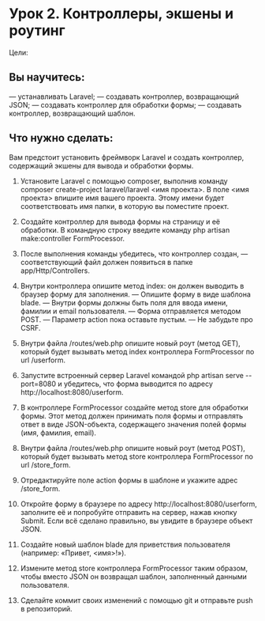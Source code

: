 # Урок 2. Контроллеры, экшены и роутинг
Цели:

## Вы научитесь:

— устанавливать Laravel;
— создавать контроллер, возвращающий JSON;
— создавать контроллер для обработки формы;
— создавать контроллер, возвращающий шаблон.


## Что нужно сделать:

Вам предстоит установить фреймворк Laravel и создать контроллер, содержащий экшены для вывода и обработки формы.

1. Установите Laravel с помощью composer, выполнив команду composer create-project laravel/laravel <имя проекта>. В поле <имя проекта> впишите имя вашего проекта. Этому имени будет соответствовать имя папки, в которую вы поместите проект.

2. Создайте контроллер для вывода формы на страницу и её обработки. В командную строку введите команду php artisan make:controller FormProcessor.

3. После выполнения команды убедитесь, что контроллер создан, — соответствующий файл должен появиться в папке app/Http/Controllers.

4. Внутри контроллера опишите метод index: он должен выводить в браузер форму для заполнения.
— Опишите форму в виде шаблона blade.
— Внутри формы должны быть поля для ввода имени, фамилии и email пользователя.
— Форма отправляется методом POST.
— Параметр action пока оставьте пустым.
— Не забудьте про CSRF.

5. Внутри файла /routes/web.php опишите новый роут (метод GET), который будет вызывать метод index контроллера FormProcessor по url /userform.

6. Запустите встроенный сервер Laravel командой php artisan serve --port=8080 и убедитесь, что форма выводится по адресу http://localhost:8080/userform.

7. В контроллере FormProcessor создайте метод store для обработки формы. Этот метод должен принимать поля формы и отправлять ответ в виде JSON-объекта, содержащего значения полей формы (имя, фамилия, email).

8. Внутри файла /routes/web.php опишите новый роут (метод POST), который будет вызывать метод store контроллера FormProcessor по url /store_form.

9. Отредактируйте поле action формы в шаблоне и укажите адрес /store_form.

10. Откройте форму в браузере по адресу http://localhost:8080/userform, заполните её и попробуйте отправить на сервер, нажав кнопку Submit. Если всё сделано правильно, вы увидите в браузере объект JSON.

11. Создайте новый шаблон blade для приветствия пользователя (например: «Привет, <имя>!»).

12. Измените метод store контроллера FormProcessor таким образом, чтобы вместо JSON он возвращал шаблон, заполненный данными пользователя.

13. Сделайте коммит своих изменений с помощью git и отправьте push в репозиторий.
